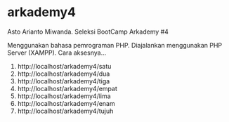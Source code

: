 # arkademy4
Asto Arianto Miwanda.
Seleksi BootCamp Arkademy #4

Menggunakan bahasa pemrograman PHP.
Diajalankan menggunakan PHP Server (XAMPP).
Cara aksesnya...
1. http://localhost/arkademy4/satu
2. http://localhost/arkademy4/dua
3. http://localhost/arkademy4/tiga
4. http://localhost/arkademy4/empat
5. http://localhost/arkademy4/lima
6. http://localhost/arkademy4/enam
7. http://localhost/arkademy4/tujuh
